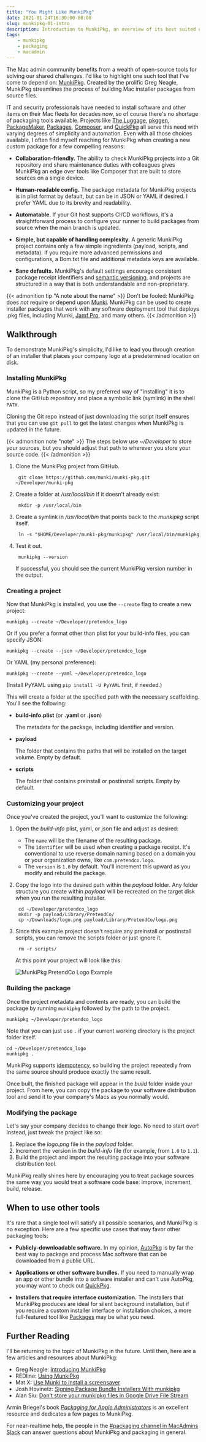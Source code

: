 ```yaml
---
title: "You Might Like MunkiPkg"
date: 2021-01-24T16:30:00-08:00
slug: munkipkg-01-intro
description: Introduction to MunkiPkg, an overview of its best suited use cases, and a simple walkthrough for your first project.
tags:
    - munkipkg
    - packaging
    - macadmin
---
```


The Mac admin community benefits from a wealth of open-source tools for solving our shared challenges. I'd like to highlight one such tool that I've come to depend on: [MunkiPkg](https://github.com/munki/munki-pkg). Created by the prolific Greg Neagle, MunkiPkg streamlines the process of building Mac installer packages from source files.

IT and security professionals have needed to install software and other items on their Mac fleets for decades now, so of course there's no shortage of packaging tools available. Projects like [The Luggage](https://github.com/unixorn/luggage), [pkggen](https://github.com/korylprince/pkggen), [PackageMaker](https://developer.apple.com/library/archive/documentation/DeveloperTools/Conceptual/PackageMakerUserGuide/Introduction/Introduction.html), [Packages](http://s.sudre.free.fr/Software/Packages/about.html), [Composer](https://www.jamf.com/products/jamf-composer/), and [QuickPkg](https://github.com/scriptingosx/quickpkg) all serve this need with varying degrees of simplicity and automation. Even with all those choices available, I often find myself reaching for MunkiPkg when creating a new custom package for a few compelling reasons:

- **Collaboration-friendly.** The ability to check MunkiPkg projects into a Git repository and share maintenance duties with colleagues gives MunkiPkg an edge over tools like Composer that are built to store sources on a single device.

- **Human-readable config.** The package metadata for MunkiPkg projects is in plist format by default, but can be in JSON or YAML if desired. I prefer YAML due to its brevity and readability.

- **Automatable.** If your Git host supports CI/CD workflows, it's a straightforward process to configure your runner to build packages from source when the main branch is updated.

- **Simple, but capable of handling complexity.** A generic MunkiPkg project contains only a few simple ingredients (payload, scripts, and metadata). If you require more advanced permissions and configurations, a Bom.txt file and additional metadata keys are available.

- **Sane defaults.** MunkiPkg's default settings encourage consistent package receipt identifiers and [semantic versioning](https://semver.org/), and projects are structured in a way that is both understandable and non-proprietary.

{{< admonition tip "A note about the name" >}}
Don't be fooled: MunkiPkg does <em>not</em> require or depend upon <a href="https://www.munki.org/munki/">Munki</a>. MunkiPkg can be used to create installer packages that work with any software deployment tool that deploys .pkg files, including Munki, <a href="https://www.jamf.com/products/jamf-pro/">Jamf Pro</a>, and many others.
{{< /admonition >}}

## Walkthrough

To demonstrate MunkiPkg's simplicity, I'd like to lead you through creation of an installer that places your company logo at a predetermined location on disk.

### Installing MunkiPkg

MunkiPkg is a Python script, so my preferred way of "installing" it is to clone the GitHub repository and place a symbolic link (symlink) in the shell `PATH`.

Cloning the Git repo instead of just downloading the script itself ensures that you can use `git pull` to get the latest changes when MunkiPkg is updated in the future.

{{< admonition note "note" >}}
    The steps below use <em>~/Developer</em> to store your sources, but you should adjust that path to wherever you store your source code.
{{< /admonition >}}

1. Clone the MunkiPkg project from GitHub.

        git clone https://github.com/munki/munki-pkg.git ~/Developer/munki-pkg

2. Create a folder at _/usr/local/bin_ if it doesn't already exist:

        mkdir -p /usr/local/bin

3. Create a symlink in _/usr/local/bin_ that points back to the _munkipkg_ script itself.

        ln -s "$HOME/Developer/munki-pkg/munkipkg" /usr/local/bin/munkipkg

4. Test it out.

        munkipkg --version

    If successful, you should see the current MunkiPkg version number in the output.

### Creating a project

Now that MunkiPkg is installed, you use the `--create` flag to create a new project:

    munkipkg --create ~/Developer/pretendco_logo

Or if you prefer a format other than plist for your build-info files, you can specify JSON:

    munkipkg --create --json ~/Developer/pretendco_logo

Or YAML (my personal preference):

    munkipkg --create --yaml ~/Developer/pretendco_logo

(Install PyYAML using `pip install -U PyYAML` first, if needed.)

This will create a folder at the specified path with the necessary scaffolding. You'll see the following:

- __build-info.plist__ (or __.yaml__ or __.json__)

    The metadata for the package, including identifier and version.

- __payload__

    The folder that contains the paths that will be installed on the target volume. Empty by default.

- __scripts__

    The folder that contains preinstall or postinstall scripts. Empty by default.

### Customizing your project

Once you've created the project, you'll want to customize the following:

1. Open the _build-info_ plist, yaml, or json file and adjust as desired:
    - The `name` will be the filename of the resulting package.
    - The `identifier` will be used when creating a package receipt. It's conventional to use reverse domain naming based on a domain you or your organization owns, like `com.pretendco.logo`.
    - The `version` is `1.0` by default. You'll increment this upward as you modify and rebuild the package.

2. Copy the logo into the desired path within the _payload_ folder. Any folder structure you create within _payload_ will be recreated on the target disk when you run the resulting installer.

        cd ~/Developer/pretendco_logo
        mkdir -p payload/Library/PretendCo/
        cp ~/Downloads/logo.png payload/Library/PretendCo/logo.png

3. Since this example project doesn't require any preinstall or postinstall scripts, you can remove the scripts folder or just ignore it.

        rm -r scripts/

    At this point your project will look like this:

    ![MunkiPkg PretendCo Logo Example](../images/munkipkg-01-intro.png)

### Building the package

Once the project metadata and contents are ready, you can build the package by running `munkipkg` followed by the path to the project.

    munkipkg ~/Developer/pretendco_logo

Note that you can just use `.` if your current working directory is the project folder itself.

    cd ~/Developer/pretendco_logo
    munkipkg .

MunkiPkg supports [idempotency](https://www.infoworld.com/article/3263724/idempotence-and-the-discipline-of-devops.html), so building the project repeatedly from the same source should produce exactly the same result.

Once built, the finished package will appear in the _build_ folder inside your project. From here, you can copy the package to your software distribution tool and send it to your company's Macs as you normally would.

### Modifying the package

Let's say your company decides to change their logo. No need to start over! Instead, just tweak the project like so:

1. Replace the _logo.png_ file in the _payload_ folder.
2. Increment the version in the _build-info_ file (for example, from `1.0` to `1.1`).
3. Build the project and import the resulting package into your software distribution tool.

MunkiPkg really shines here by encouraging you to treat package sources the same way you would treat a software code base: improve, increment, build, release.

## When to use other tools

It's rare that a single tool will satisfy all possible scenarios, and MunkiPkg is no exception. Here are a few specific use cases that may favor other packaging tools:

- **Publicly-downloadable software.** In my opinion, [AutoPkg](https://github.com/autopkg/autopkg) is by far the best way to package and process Mac software that can be downloaded from a public URL.

- **Applications or other software bundles.** If you need to manually wrap an app or other bundle into a software installer and can't use AutoPkg, you may want to check out [QuickPkg](https://github.com/scriptingosx/quickpkg).

- **Installers that require interface customization.** The installers that MunkiPkg produces are ideal for silent background installation, but if you require a custom installer interface or installation choices, a more full-featured tool like [Packages](http://s.sudre.free.fr/Software/Packages/about.html) may be what you need.

## Further Reading

I'll be returning to the topic of MunkiPkg in the future. Until then, here are a few articles and resources about MunkiPkg:

- Greg Neagle: [Introducing MunkiPkg](https://managingosx.wordpress.com/2015/07/28/introducing-munkipkg/)
- REDline: [Using MunkiPkg](https://redlinetech.wordpress.com/2015/07/31/using-munki-pkg/)
- Mat X: [Use Munki to install a screensaver](https://macvfx.blog/2019/04/27/use-munki-to-install-a-screensaver/)
- Josh Hovinetz: [Signing Package Bundle Installers With munkipkg](https://sincerelyjoshin.github.io/signing_package_bundle_installers_with_munkipkg.html)
- Alan Siu: [Don’t store your munkipkg files in Google Drive File Stream](https://technology.siprep.org/dont-store-your-munkipkg-files-in-google-drive-file-stream/)

Armin Briegel's book _[Packaging for Apple Administrators](https://scriptingosx.com/packaging-for-apple-administrators/)_ is an excellent resource and dedicates a few pages to MunkiPkg.

For near-realtime help, the people in the [#packaging channel in MacAdmins Slack](https://macadmins.slack.com/messages/C0EGLTFR7) can answer questions about MunkiPkg and packaging in general.
